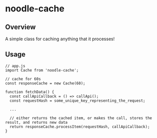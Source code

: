 # noodle-cache

## Overview

A simple class for caching anything that it processes!

## Usage

```
// app.js
import Cache from 'noodle-cache';

// cache for 60s
const responseCache = new Cache(60);

function fetchData() {
  const callApiCallback = () => callApi();
  const requestHash = some_unique_key_representing_the_request;

  ...

  // either returns the cached item, or makes the call, stores the result, and returns new data
  return responseCache.processItem(requestHash, callApiCallback);
}
```

